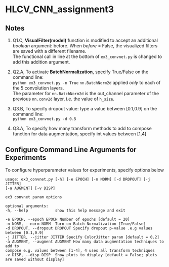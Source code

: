 # HLCV_CNN_assignment3

## Notes

1. Q1.C, **VisualFilter(model)** function is modified to accept an additional _boolean_ argument: before.
   When _before_ = False, the visualized filters are saved with a different filename.  
   The functional call in line at the bottom of ``ex3_convnet.py`` is changed to add this addition argument.  
2. Q2.A, To activate **BatchNormalization**, specify True/False on the command line:  
   ``python ex3_convnet.py -n True``
   ``nn.BatchNorm2d`` applied _only_ to each of the 5 convolution layers.  
   The parameter for ``nn.BatchNorm2d`` is the out_channel parameter of the previous ``nn.conv2d`` layer, i.e. 
   the value of ``h_size``.
   
3. Q3.B, To specify dropout value: type a value between [0.1,0.9] on the command line:  
``python ex3_convnet.py -d 0.5``
   
3. Q3.A, To specify how many transform methods to add to compose function for data augmentation, specify int
values between [1,4]
   
   
## Configure Command Line Arguments for Experiments

To configure hyperparameter values for experiments, specify options below

```
usage: ex3_convnet.py [-h] [-e EPOCH] [-n NORM] [-d DROPOUT] [-j JITTER]
[-a AUGMENT] [-v DISP]

ex3 convnet param options

optional arguments:
-h, --help            show this help message and exit

-e EPOCH, --epoch EPOCH Number of epochs [default = 20]
-n NORM, --norm NORM  Turn on Batch Normalization [True/False]
-d DROPOUT, --dropout DROPOUT Specify dropout p-value .e.g values between [0.1,0.9]
-j JITTER, --jitter JITTER Specify ColorJitter param [default = 0.2]
-a AUGMENT, --augment AUGMENT How many data augmentation techniques to add to
compose e.g. values between [1-4], 4 uses all transform techniques
-v DISP, --disp DISP  Show plots to display [default = False; plots are saved without display]
```
   
